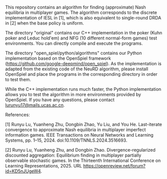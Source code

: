 This repository contains an algorithm for finding (approximate) Nash equilibria in multiplayer games. The algorithm corresponds to the discrete implementation of IESL in [1], which is also equivalent to single-round DRDA in [2] when the base policy is uniform.

The directory "original" contains our C++ implementation in the poker (Kuhn poker and Leduc hold'em) and NFG (10 different normal-form games) test environments. You can directly compile and execute the programs.

The directory "open_spiel/python/algorithms" contains our Python implementation based on the OpenSpiel framework (https://github.com/google-deepmind/open_spiel). As the implementation is adapted from the existing code of the NeuRD algorithm, please install OpenSpiel and place the programs in the corresponding directory in order to test them.

While the C++ implementation runs much faster, the Python implementation allows you to test the algorithm in more environments provided by OpenSpiel. If you have any questions, please contact lurunyu17@mails.ucas.ac.cn.

References:

[1] Runyu Lu, Yuanheng Zhu, Dongbin Zhao, Yu Liu, and You He. Last-iterate convergence to approximate Nash equilibria in multiplayer imperfect information games. IEEE Transactions on Neural Networks and Learning Systems, pp. 1–15, 2024. doi:10.1109/TNNLS.2024.3516693.

[2] Runyu Lu, Yuanheng Zhu, and Dongbin Zhao. Divergence-regularized discounted aggregation: Equilibrium finding in multiplayer partially observable stochastic games. In the Thirteenth International Conference on Learning Representations, 2025. URL https://openreview.net/forum?id=KD5nJUgeW4.
